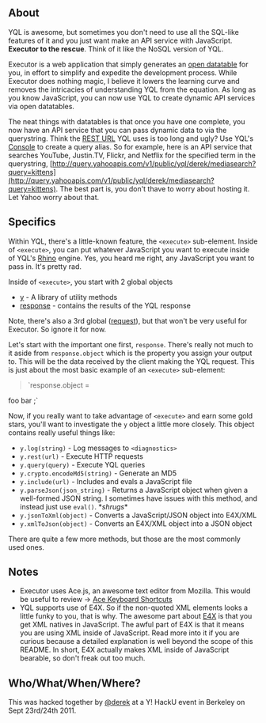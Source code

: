 About
---

YQL is awesome, but sometimes you don't need to use all the SQL-like features of it and you just want make an API service with JavaScript. **Executor to the rescue**.  Think of it like the NoSQL version of YQL.

Executor is a web application that simply generates an [open datatable](http://www.datatables.org/) for you, in effort to simplify and expedite the development process.  While Executor does nothing magic, I believe it lowers the learning curve and removes the intricacies of understanding YQL from the equation.  As long as you know JavaScript, you can now use YQL to create dynamic API services via open datatables.

The neat things with datatables is that once you have one complete, you now have an API service that you can pass dynamic data to via the querystring.  Think the [REST URL](http://s89997654.onlinehome.us/screencaps/skitched-20110924-235709.jpg) YQL uses is too long and ugly? Use YQL's [Console](https://developer.yahoo.com/yql/console/) to create a query alias.  So for example, here is an API service that searches YouTube, Justin.TV, Flickr, and Netflix for the specified term in the querystring, [http://query.yahooapis.com/v1/public/yql/derek/mediasearch?query=kittens](http://query.yahooapis.com/v1/public/yql/derek/mediasearch?query=kittens).  The best part is, you don't thave to worry about hosting it.  Let Yahoo worry about that.

Specifics
---
Within YQL, there's a little-known feature, the `<execute>` sub-element.  Inside of `<execute>`, you can put whatever JavaScript you want to execute inside of YQL's [Rhino] engine.  Yes, you heard me right, any JavaScript you want to pass in.  It's pretty rad.

Inside of `<execute>`, you start with 2 global objects

  - [y] - A library of utility methods
  - [response] - contains the results of the YQL response

Note, there's also a 3rd global ([request]), but that won't be very useful for Executor. So ignore it for now.

Let's start with the important one first, `response`.  There's really not much to it aside from `response.object` which is the property you assign your output to.  This will be the data received by the client making the YQL request. This is just about the most basic example of an `<execute>` sub-element:

> `response.object = 
<items>
    <item>foo</item>
    <item>bar</item>
</items>;`

Now, if you really want to take advantage of `<execute>` and earn some gold stars, you'll want to investigate the `y` object a little more closely.  This object contains really useful things like:
  
  - `y.log(string)` - Log messages to `<diagnostics>`
  - `y.rest(url)` - Execute HTTP requests
  - `y.query(query)` - Execute YQL queries
  - `y.crypto.encodeMd5(string)` - Generate an MD5
  - `y.include(url)` - Includes and evals a JavaScript file
  - `y.parseJson(json_string)` - Returns a JavaScript object when given a well-formed JSON string.  I sometimes have issues with this method, and instead just use `eval()`. \**shrugs**
  - `y.jsonToXml(object)` - Converts a JavaScript/JSON object into E4X/XML
  - `y.xmlToJson(object)` - Converts an E4X/XML object into a JSON object

There are quite a few more methods, but those are the most commonly used ones.

Notes
---
  - Executor uses Ace.js, an awesome text editor from Mozilla.  This would be useful to review -> [Ace Keyboard Shortcuts](https://github.com/ajaxorg/ace/wiki/Default-Keyboard-Shortcuts)
  - YQL supports use of E4X.  So if the non-quoted XML elements looks a little funky to you, that is why.  The awesome part about [E4X](http://en.wikipedia.org/wiki/ECMAScript_for_XML) is that you get XML natives in JavaScript.  The awful part of E4X is that it means you are using XML inside of JavaScript.  Read more into it if you are curious because a detailed explanation is well beyond the scope of this README.  In short, E4X actually makes XML inside of JavaScript bearable, so don't freak out too much.

Who/What/When/Where?
---

This was hacked together by [@derek](http://twitter.com/derek) at a Y! HackU event in Berkeley on Sept 23rd/24th 2011.



   [y]: 
http://developer.yahoo.com/yql/guide/yql-javascript-objects.html#yql-execute-yglobalobject
   [request]: http://developer.yahoo.com/yql/guide/yql-javascript-objects.html#yql-execute-yrestobject
   [response]: http://developer.yahoo.com/yql/guide/yql-javascript-objects.html#yql-execute-responseglobalobject
   [rhino]: http://en.wikipedia.org/wiki/Rhino_%28JavaScript_engine%29

